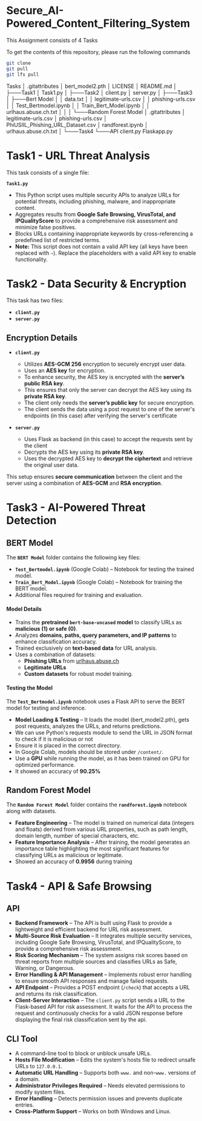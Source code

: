 # Secure_AI-Powered_Content_Filtering_System
This Assignment consists of 4 Tasks

To get the contents of this repository, please run the following commands
```bash
git clone
git pull
git lfs pull
```
Tasks
│   .gitattributes
│   bert_model2.pth
│   LICENSE
│   README.md
│
├───Task1
│       Task1.py
│
├───Task2
│       client.py
│       server.py
│
├───Task3
│   ├───Bert Model
│   │       data.txt
│   │       legitimate-urls.csv
│   │       phishing-urls.csv
│   │       Test_Bertmodel.ipynb
│   │       Train_Bert_Model.ipynb
│   │       urlhaus.abuse.ch.txt
│   │
│   └───Random Forest Model
│           .gitattributes
│           legitimate-urls.csv
│           phishing-urls.csv
│           PhiUSIIL_Phishing_URL_Dataset.csv
│           randforest.ipynb
│           urlhaus.abuse.ch.txt
│
└───Task4
    └───API
            client.py
            Flaskapp.py




# Task1 - URL Threat Analysis
This task consists of a single file:  

**`Task1.py`**  
- This Python script uses multiple security APIs to analyze URLs for potential threats, including phishing, malware, and inappropriate content.  
- Aggregates results from **Google Safe Browsing, VirusTotal, and IPQualityScore** to provide a comprehensive risk assessment and minimize false positives.  
- Blocks URLs containing inappropriate keywords by cross-referencing a predefined list of restricted terms.  
- **Note:** This script does not contain a valid API key (all keys have been replaced with `~`). Replace the placeholders with a valid API key to enable functionality.  


# Task2 - Data Security & Encryption
This task has two files:  

- **`client.py`**  
- **`server.py`**  

## Encryption Details  

- **`client.py`**  
  - Utilizes **AES-GCM 256** encryption to securely encrypt user data.  
  - Uses an **AES key** for encryption.  
  - To enhance security, the AES key is encrypted with the **server’s public RSA key**.  
  - This ensures that only the server can decrypt the AES key using its **private RSA key**.  
  - The client only needs the **server’s public key** for secure encryption.
  - The client sends the  data using a post request to one of the server's endpoints (in this case) after verifying the server's certificate 

- **`server.py`**
  - Uses Flask as backend (in this case) to accept the requests sent by the client
  - Decrypts the AES key using its **private RSA key**.  
  - Uses the decrypted AES key to **decrypt the ciphertext** and retrieve the original user data.  

This setup ensures **secure communication** between the client and the server using a combination of **AES-GCM** and **RSA encryption**.  

# Task3 - AI-Powered Threat Detection
## BERT Model
The **`BERT Model`** folder contains the following key files:  

- **`Test_Bertmodel.ipynb`** (Google Colab) – Notebook for testing the trained model.  
- **`Train_Bert_Model.ipynb`** (Google Colab) – Notebook for training the BERT model.  
- Additional files required for training and evaluation.  

#### Model Details  

- Trains the **pretrained `bert-base-uncased` model** to classify URLs as **malicious (1) or safe (0)**.  
- Analyzes **domains, paths, query parameters, and IP patterns** to enhance classification accuracy.  
- Trained exclusively on **text-based data** for URL analysis.  
- Uses a combination of datasets:  
  - **Phishing URLs** from [urlhaus.abuse.ch](https://urlhaus.abuse.ch/)  
  - **Legitimate URLs**  
  - **Custom datasets** for robust model training.  

#### Testing the Model  

The **`Test_Bertmodel.ipynb`** notebook uses a Flask API to serve the BERT model for testing and inference.  
- **Model Loading & Testing** – It loads the model (bert_model2.pth), gets post requests, analyzes the URLs, and returns predictions.
- We can use Python's requests module to send the URL in JSON format to check if it is malicious or not
- Ensure it is placed in the correct directory.  
- In Google Colab, models should be stored under `/content/`.  
- Use a **GPU** while running the model, as it has been trained on GPU for optimized performance.
- It showed an accuracy of **90.25%**
## Random Forest Model  

The **`Random Forest Model`** folder contains the **`randforest.ipynb`** notebook along with datasets.  

- **Feature Engineering** – The model is trained on numerical data (integers and floats) derived from various URL properties, such as path length, domain length, number of special characters, etc.  
- **Feature Importance Analysis** – After training, the model generates an importance table highlighting the most significant features for classifying URLs as malicious or legitimate.  
- Showed an accuracy of **0.9956** during training


# Task4 - API & Safe Browsing
## API 
- **Backend Framework** – The API is built using Flask to provide a lightweight and efficient backend for URL risk assessment.  
- **Multi-Source Risk Evaluation** – It integrates multiple security services, including Google Safe Browsing, VirusTotal, and IPQualityScore, to provide a comprehensive risk assessment.  
- **Risk Scoring Mechanism** – The system assigns risk scores based on threat reports from multiple sources and classifies URLs as Safe, Warning, or Dangerous.  
- **Error Handling & API Management** – Implements robust error handling to ensure smooth API responses and manage failed requests.  
- **API Endpoint** – Provides a POST endpoint (`/check`) that accepts a URL and returns its risk classification.
- **Client-Server Interaction** – The `client.py` script sends a URL to the Flask-based API for risk assessment. It waits for the API to process the request and continuously checks for a valid JSON response before displaying the final risk classification sent by the api.

## CLI Tool
- A command-line tool to block or unblock unsafe URLs.  
- **Hosts File Modification** – Edits the system's hosts file to redirect unsafe URLs to `127.0.0.1`.  
- **Automatic URL Handling** – Supports both `www.` and non-`www.` versions of a domain.  
- **Administrator Privileges Required** – Needs elevated permissions to modify system files.  
- **Error Handling** – Detects permission issues and prevents duplicate entries.  
- **Cross-Platform Support** – Works on both Windows and Linux.  

